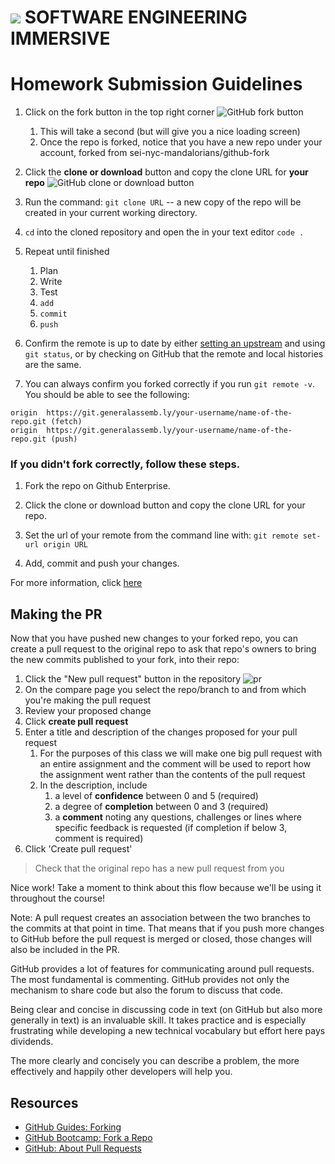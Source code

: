 # ![](https://ga-dash.s3.amazonaws.com/production/assets/logo-9f88ae6c9c3871690e33280fcf557f33.png)  SOFTWARE ENGINEERING IMMERSIVE

# Homework Submission Guidelines

1. Click on the fork button in the top right corner
    ![GitHub fork button](https://github-images.s3.amazonaws.com/help/bootcamp/Bootcamp-Fork.png)
    1. This will take a second (but will give you a nice loading screen)
    2. Once the repo is forked, notice that you have a new repo under your account, forked from sei-nyc-mandalorians/github-fork
2. Click the **clone or download** button and copy the clone URL for **your repo**
    ![GitHub clone or download button](https://help.github.com/assets/images/help/repository/clone-repo-clone-url-button.png)
3. Run the command: `git clone URL` -- a new copy of the repo will be created in your current working directory.
4. `cd` into the cloned repository and open the in your text editor `code .`
5. Repeat until finished
    1. Plan
    2. Write
    3. Test
    4. `add`
    5. `commit`
    6. `push`
6. Confirm the remote is up to date by either [setting an upstream](https://git-scm.com/book/en/v2/Git-Branching-Remote-Branches#_tracking_branches) and using `git status`, or by checking on GitHub that the remote and local histories are the same.

7. You can always confirm you forked correctly if you run `git remote -v`. You should be able to see the following:
```
origin	https://git.generalassemb.ly/your-username/name-of-the-repo.git (fetch)
origin	https://git.generalassemb.ly/your-username/name-of-the-repo.git (push)
```
### If you didn't fork correctly, follow these steps.

 1. Fork the repo on Github Enterprise.
 2. Click the clone or download button and copy the clone URL for your repo.
 3. Set the url of your remote from the command line with:
         `git remote set-url origin URL`
         
 4. Add, commit and push your changes.
    
For more information, click [here](https://help.github.com/en/articles/changing-a-remotes-url)

## Making the PR

Now that you have pushed new changes to your forked repo, you can create a pull request to the original repo to ask that repo's owners to bring the new commits published to your fork, into their repo:

1. Click the "New pull request" button in the repository ![pr](https://cloud.githubusercontent.com/assets/40461/8229344/d344aa8e-15ad-11e5-8578-08893bcee335.jpg)
2. On the compare page you select the repo/branch to and from which you're making the pull request
3. Review your proposed change
4. Click **create pull request**
5. Enter a title and description of the changes proposed for your pull request
    1. For the purposes of this class we will make one big pull request with an entire assignment and the comment will be used to report how the assignment went rather than the contents of the pull request
    2. In the description, include
        1. a level of **confidence** between 0 and 5 (required)
        2. a degree of **completion** between 0 and 3 (required)
        3. a **comment** noting any questions, challenges or lines where specific feedback is requested (if completion if below 3, comment is required)
6. Click 'Create pull request'

> Check that the original repo has a new pull request from you

Nice work! Take a moment to think about this flow because we'll be using it throughout the course!

Note: A pull request creates an association between the two branches to the commits at that point in time. That means that if you push more changes to GitHub before the pull request is merged or closed, those changes will also be included in the PR.

GitHub provides a lot of features for communicating around pull requests. The most fundamental is commenting. GitHub provides not only the mechanism to share code but also the forum to discuss that code. 

Being clear and concise in discussing code in text (on GitHub but also more generally in text) is an invaluable skill. It takes practice and is especially frustrating while developing a new technical vocabulary but effort here pays dividends.

The more clearly and concisely you can describe a problem, the more effectively and happily other developers will help you.

## Resources

- [GitHub Guides: Forking](https://guides.github.com/activities/forking/)
- [GitHub Bootcamp: Fork a Repo](https://help.github.com/articles/fork-a-repo/)
- [GitHub: About Pull Requests](https://help.github.com/articles/about-pull-requests/)
